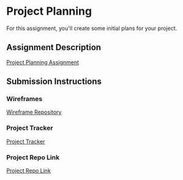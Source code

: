 # Project Planning
For this assignment, you'll create some initial plans for your project.

## Assignment Description
[Project Planning Assignment](https://education.launchcode.org/liftoff/assignments/planning/)

## Submission Instructions

### Wireframes

[Wireframe Repository](https://github.com/lewisdk/hegemone-wireframe.git)

### Project Tracker

[Project Tracker](https://www.pivotaltracker.com/projects/2345077)

### Project Repo Link

[Project Repo Link](https://github.com/lewisdk/hegemones-helper.git)
